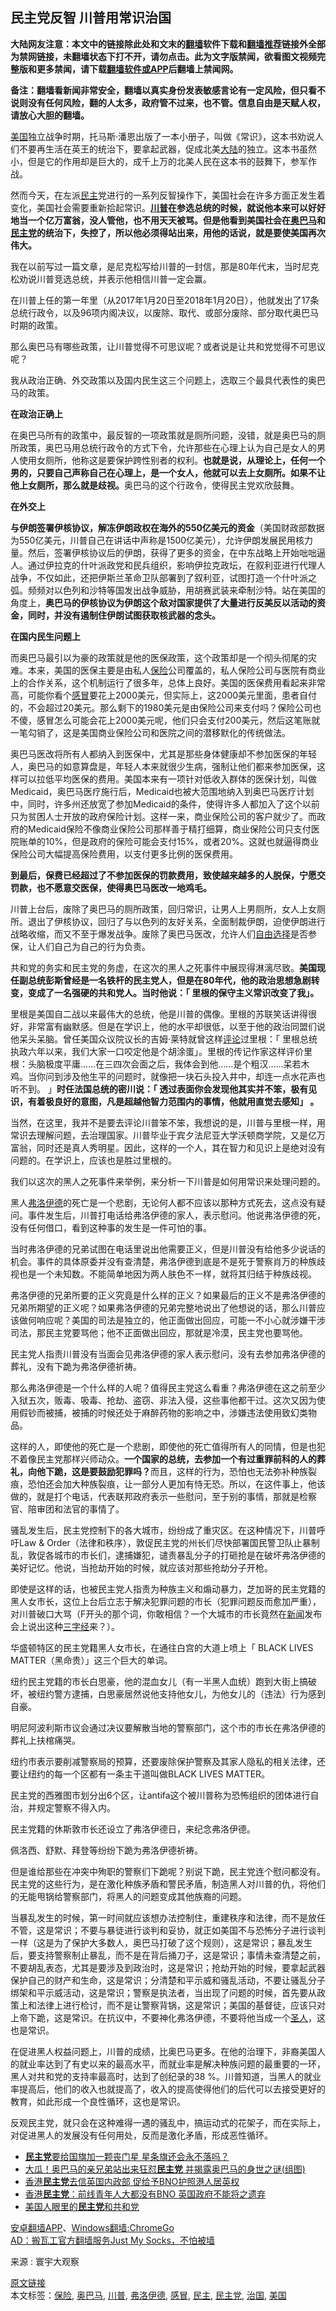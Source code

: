  <h2>民主党反智 川普用常识治国</h2> <p class="notice"><b>大陆网友注意：本文中的链接除此处和文末的<a href="https://github.com/bannedbook/fanqiang" >翻墙</a>软件下载和<a href="https://github.com/killgcd/justmysocks/blob/master/README.md">翻墙推荐</a>链接外全部为禁网链接，未翻墙状态下打不开，请勿点击。此为文字版禁闻，欲看图文视频完整版和更多禁闻，请下载<a href="https://github.com/bannedbook/fanqiang">翻墙软件或APP</a>后翻墙上禁闻网。</p><p>备注：翻墙看新闻非常安全，翻墙以真实身份发表敏感言论有一定风险，但只看不说则没有任何风险，翻的人太多，政府管不过来，也不管。信息自由是天赋人权，请放心大胆的翻墙。</b></p>  <div class="entry"> <p><a href="https://www.bannedbook.org/bnews/tag/%e7%be%8e%e5%9b%bd/" class="st_tag internal_tag" rel="tag" title="标签 美国 下的日志">美国</a>独立战争时期，托马斯·潘恩出版了一本小册子，叫做《常识》，这本书劝说人们不要再生活在英王的统治下，要拿起武器，促成北美<span class='wp_keywordlink_affiliate'><a href="https://www.bannedbook.org/" title="大陆" target="_blank">大陆</a></span>的独立。这本书虽然小，但是它的作用却是巨大的，成千上万的北美人民在这本书的鼓舞下，参军作战。</p> <p></p> <p>然而今天，在左派<a href="https://www.bannedbook.org/bnews/tag/%e6%b0%91%e4%b8%bb/" class="st_tag internal_tag" rel="tag" title="标签 民主 下的日志">民主</a>党进行的一系列反智操作下，美国社会在许多方面正发生着变化，美国社会需要重新拾起常识。<strong><a href="https://www.bannedbook.org/bnews/tag/%e5%b7%9d%e6%99%ae/" class="st_tag internal_tag" rel="tag" title="标签 川普 下的日志">川普</a>在参选总统的时候，就说他本来可以好好地当一个亿万富翁，没人管他，也不用天天被骂。但是他看到美国社会在<a href="https://www.bannedbook.org/bnews/tag/%e5%a5%a5%e5%b7%b4%e9%a9%ac/" class="st_tag internal_tag" rel="tag" title="标签 奥巴马 下的日志">奥巴马</a>和<a href="https://www.bannedbook.org/bnews/tag/%e6%b0%91%e4%b8%bb%e5%85%9a/" class="st_tag internal_tag" rel="tag" title="标签 民主党 下的日志">民主党</a>的统治下，失控了，所以他必须得站出来，用他的话说，就是要使美国再次伟大。</strong></p> <p>我在以前写过一篇文章，是尼克松写给川普的一封信，那是80年代末，当时尼克松劝说川普竞选总统，并表示他相信川普一定会赢。</p> <p></p> <p>在川普上任的第一年里（从2017年1月20日至2018年1月20日），他就发出了17条总统行政令，以及96项内阁决议，以废除、取代、或部分废除、部分取代奥巴马时期的政策。</p> <p></p> <p>那么奥巴马有哪些政策，让川普觉得不可思议呢？或者说是让共和党觉得不可思议呢？</p> <p>我从政治正确、外交政策以及国内民生这三个问题上，选取三个最具代表性的奥巴马的政策。</p> <p><strong>在政治正确上</strong></p> <p>在奥巴马所有的政策中，最反智的一项政策就是厕所问题，没错，就是奥巴马的厕所政策，奥巴马用总统行政令的方式下令，允许那些在心理上认为自己是女人的男人使用女厕所，他称这是要保护跨性别者的权利。<strong>也就是说，从理论上，任何一个男的，只要自己声称自己在心理上，是一个女人，他就可以去上女厕所。如果不让他上女厕所，那么就是歧视。</strong>奥巴马的这个行政令，使得民主党欢欣鼓舞。</p> <p><strong>在外交上</strong></p>  <p><strong>与伊朗签署伊核协议，解冻伊朗政权在海外的550亿美元的资金</strong>（美国财政部数据为550亿美元，川普自己在讲话中声称是1500亿美元），允许伊朗发展民用核力量。然后，签署伊核协议后的伊朗，获得了更多的资金，在中东战略上开始咄咄逼人。通过伊拉克的什叶派政党和民兵组织，影响伊拉克政坛，在叙利亚进行代理人战争，不仅如此，还把伊斯兰革命卫队部署到了叙利亚，试图打造一个什叶派之弧。频频对以色列和沙特等国发出战争威胁，用胡赛武装来牵制沙特。站在美国的角度上，<strong>奥巴马的伊核协议为伊朗这个敌对国家提供了大量进行反美反以活动的资金，同时，并没有遏制住伊朗试图获取核武器的念头。</strong></p> <p></p> <p><strong>在国内民生问题上</strong></p> <p>而奥巴马最引以为豪的政策就是他的医保政策，这个政策却是一个彻头彻尾的灾难。本来，美国的医保主要是由私人<a href="https://www.bannedbook.org/bnews/tag/%E4%BF%9D%E9%99%A9/" class="st_tag internal_tag" rel="tag" title="标签 保险 下的日志">保险</a>公司覆盖的，私人保险公司与医院有商业上的合作关系，这个机制运行了很多年，总体上良好。美国的医保费用看起来非常高，可能你看个<a href="https://www.bannedbook.org/bnews/tag/%E6%84%9F%E5%86%92/" class="st_tag internal_tag" rel="tag" title="标签 感冒 下的日志">感冒</a>要花上2000美元，但实际上，这2000美元里面，患者自付的，不会超过20美元。那么剩下的1980美元是由保险公司来支付吗？保险公司也不傻，感冒怎么可能会花上2000美元呢，他们只会支付200美元，然后这笔账就一笔勾销了，这是美国商业保险公司和医院之间的潜移默化的传统做法。</p> <p>奥巴马医改将所有人都纳入到医保中，尤其是那些身体健康却不参加医保的年轻人，奥巴马的如意算盘是，年轻人本来就很少生病，强制让他们都来参加医保，这样可以拉低平均医保的费用。美国本来有一项针对低收入群体的医保计划，叫做Medicaid，奥巴马医疗施行后，Medicaid也被大范围地纳入到奥巴马医疗计划中，同时，许多州还放宽了参加Medicaid的条件，使得许多人都加入了这个以前只为贫困人士开放的政府保险计划。这样一来，商业保险公司的客户就少了。而政府的Medicaid保险不像商业保险公司那样善于精打细算，商业保险公司只支付医院账单的10%，但是政府的保险可能会支付15%，或者20%。这就也就逼得商业保险公司大幅提高保险费用，以支付更多比例的医保费用。</p> <p><strong>到最后，保费已经超过了不参加医保的罚款费用，致使越来越多的人脱保，宁愿交罚款，也不愿意交医保，使得奥巴马医改一地鸡毛。</strong></p> <p>川普上台后，废除了奥巴马的厕所政策，回归常识，让男人上男厕所，女人上女厕所。退出了伊核协议，回归了与以色列的友好关系，全面制裁伊朗，迫使伊朗进行战略收缩，而又不至于爆发战争。废除了奥巴马医改，允许人们<span class='wp_keywordlink'><a href="https://www.bannedbook.org/forum2/topic1017.html" title="弗里德曼《自由选择》" target="_blank">自由选择</a></span>是否参保，让人们自己为自己的行为负责。</p> <p>共和党的务实和民主党的务虚，在这次的黑人之死事件中展现得淋漓尽致。<strong>美国现任副总统彭斯曾经是一名铁杆的民主党人，但是在80年代，他的政治思想急剧转变，变成了一名强硬的共和党人。当时他说：「 里根的保守主义常识改变了我」。</strong></p> <p></p> <p>里根是美国自二战以来最伟大的总统，他是川普的偶像。里根的苏联笑话讲得很好，非常富有幽默感。但是在学识上，他的水平却很低，以至于他的政治同盟们说他呆头呆脑。曾任美国众议院议长的吉姆·莱特就曾这样<span class='wp_keywordlink_affiliate'><a href="https://www.bannedbook.org/bnews/comments/" title="新闻评论" target="_blank">评论</a></span>过里根：「 里根总统执政六年以来，我们大家一口咬定他是个胡涂蛋」。里根的传记作家这样评价里根：头脑极度平庸……在三四次会面之后，我体会到他……是个粗汉……呆若木鸡。当你问到涉及他生平的问题时，就像把一块石头投入井中，却连一点水花声也听不到。 」<strong>时任法国总统的密川说：「 透过表面你会发现他其实并不笨，极有见识，有着极良好的意图，凡是超越他智力范围内的事情，他就用直觉去感知」 。</strong></p> <p>当然，在这里，我并不是要去评论川普笨不笨，我想说的是，川普与里根一样，用常识去理解问题，去治理国家。川普毕业于宾夕法尼亚大学沃顿商学院，又是亿万富翁，同时还是真人秀明星。因此，这样的一个人，其在智力和见识上是绝对没有问题的。在学识上，应该也是胜过里根的。</p> <p>我们以这次的黑人之死事件来举例，来分析一下川普是如何用常识来处理问题的。</p>  <p>黑人<a href="https://www.bannedbook.org/bnews/tag/%E5%BC%97%E6%B4%9B%E4%BC%8A%E5%BE%B7/" class="st_tag internal_tag" rel="tag" title="标签 弗洛伊德 下的日志">弗洛伊德</a>的死亡是一个悲剧，无论何人都不应该以那种方式死去，这点没有疑问。事件发生后，川普打电话给弗洛伊德的家人，表示慰问。他说弗洛伊德的死，没有任何借口，看到这种事的发生是一件可怕的事。</p> <p>当时弗洛伊德的兄弟试图在电话里说出他需要正义，但是川普没有给他多少说话的机会。事件的具体原委并没有查清楚，弗洛伊德到底是不是死于警察肖万的种族歧视也是一个未知数。不能简单地因为两人肤色不一样，就将其归结于种族歧视。</p> <p></p> <p>弗洛伊德的兄弟所要的正义究竟是什么样的正义？如果最后的正义不是弗洛伊德的兄弟所期望的正义呢？如果弗洛伊德的兄弟完整地说出了他想说的话，那么川普应该做何响应呢？美国的司法是独立的，他正面做出回应，可能一不小心就涉嫌干涉司法，那民主党要骂他；他不正面做出回应，那就是冷漠，民主党也要骂他。</p> <p>民主党人指责川普没有当面会见弗洛伊德的家人表示慰问，没有去参加弗洛伊德的葬礼，没有下跪为弗洛伊德祈祷。</p> <p>那么弗洛伊德是一个什么样的人呢？值得民主党这么看重？弗洛伊德在这之前至少入狱五次，贩毒、吸毒、抢劫、盗窃、非法入侵，这些事他都干过。这次又因为使用假钞而被捕，被捕的时候还处于麻醉药物的影响之中，涉嫌违法使用致幻类物品。</p> <p>这样的人，即使他的死亡是一个悲剧，即使他的死亡值得所有人的同情，但是也犯不着像民主党那样兴师动众。<strong>一个国家的总统，去参加一个有过重罪前科的人的葬礼，向他下跪，这是要鼓励犯罪吗？</strong>而且，这样的行为，恐怕也无法弥补种族裂痕，恐怕还会加大种族裂痕，让一部分人更加有恃无恐。所以，在这件事上，他该做的，就是打个电话，代表联邦政府表示一些慰问，至于别的事情，那就是检察官、陪审团和法官的事情了。</p> <p></p> <p>骚乱发生后，民主党控制下的各大城市，纷纷成了重灾区。在这种情况下，川普呼吁Law &amp; Order（法律和秩序），敦促民主党的州长们尽快部署国民警卫队止暴制乱，敦促各城市的市长们，逮捕嫌犯，谴责暴乱分子的打砸抢是在破坏弗洛伊德的美好记忆。他说，当抢劫开始的时候，就应该对那些抢劫分子开枪。</p> <p>即使是这样的话，也被民主党人指责为种族主义和煽动暴力，芝加哥的民主党籍的黑人女市长，这位上台后立志于解决犯罪问题的市长（犯罪问题反而愈加严重），对川普破口大骂（F开头的那个词，你敢相信？一个大城市的市长竟然在<span class='wp_keywordlink_affiliate'><a href="https://www.bannedbook.org/" title="新闻">新闻</a></span>发布会上说出这种<span class='wp_keywordlink'><a href="https://www.bannedbook.org/forum24/topic4746.html" title="《三字经》原文+录音+译文" target="_blank">三字经</a></span>来？）。</p> <p></p> <p>华盛顿特区的民主党籍黑人女市长，在通往白宫的大道上喷上「 BLACK LIVES MATTER（黑命贵）」这三个巨大的单词。</p>  <p>纽约民主党籍的市长白思豪，他的混血女儿（有一半黑人血统）跑到大街上搞破坏，被纽约警方逮捕，白思豪居然说他支持他女儿，为他女儿的（违法）行为感到自豪。</p> <p>明尼阿波利斯市议会通过决议要解散当地的警察部门，这个市的市长在弗洛伊德的葬礼上扶棺痛哭。</p> <p></p> <p>纽约市表示要削减警察局的预算，还要废除保护警察及其家人隐私的相关法律，还要让纽约的每一个区都有一条主干道叫做BLACK LIVES MATTER。</p> <p>民主党的西雅图市划分出6个区，让antifa这个被川普称为恐怖组织的团体进行自治，并规定警察不得入内。</p> <p>民主党籍的休斯敦市长还设立了弗洛伊德日，来纪念弗洛伊德。</p> <p></p> <p>佩洛西、舒默、拜登等纷纷下跪为弗洛伊德祈祷。</p> <p>但是谁给那些在冲突中殉职的警察们下跪呢？别说下跪，民主党连个慰问都没有。民主党的这些行为，是在激化种族矛盾和警民矛盾，制造黑人对川普的仇，将他们的无能甩锅给警察部门，将黑人的问题变成其他族裔的问题。</p> <p>当暴乱发生的时候，第一时间就应该想办法控制住，重建秩序和法律，而不是放任不管，这是常识；不要与暴徒进行谈判和妥协，就正如美国不与恐怖分子进行谈判一样（这是为了保护大多数人，奥巴马打破了这个规则），这是常识；暴乱发生后，要支持警察制止暴乱，而不是在背后捅刀子，这是常识；事情未查清楚之前，不要胡乱表态，尤其是要涉及到政治时，这是常识；抢劫开始的时候，要拿起武器保护自己的财产和生命，这是常识；分清楚和平示威和骚乱活动，不要让骚乱分子绑架和平示威活动，这是常识；警察是执法者，当出现了问题的时候，首先要从政策上和法律上进行检讨，而不是让警察背锅，这是常识；美国的基督徒，应该只对上帝下跪，这是常识。在抗议中，不要神化弗洛伊德，不要将他当成一个<span class='wp_keywordlink'><a href="https://master-li.qi-gong.me/" title="圣人" target="_blank">圣人</a></span>，这也是常识。</p> <p></p> <p>在促进黑人权益问题上，川普的成绩，比奥巴马更多。在他的治理下，非裔美国人的就业率达到了有史以来的最高水平，而就业率是解决种族问题的最重要的一环，黑人对共和党的支持率最高时，达到了创纪录的38 %。川普知道，当黑人的就业率提高后，他们的收入也就提高了，收入的提高使得他们的后代可以去接受更好的教育，如此形成一个良性循环，这也是常识。</p>  <p>反观民主党，就只会在这种难得一遇的骚乱中，搞运动式的花架子，而在实际上，对促进黑人的发展没有任何用处，反而是激化矛盾，形成恶性循环。</p> <ul class='op-related-articles' title='相关阅读'> <li><a href='https://www.bannedbook.org/bnews/comments/20200621/1348131.html' target='_blank'><b>民主党</b>要给国旗加一颗丧门星 星条旗还会永不落吗？</a></li> <li><a href='https://www.bannedbook.org/bnews/topimagenews/20200619/1347182.html' target='_blank'>大瓜！奥巴马的亲兄弟站出来狂怼<b>民主党</b> 并揭露奥巴马的身世之谜(组图)</a></li> <li><a href='https://www.bannedbook.org/bnews/cnnews/hknews/20200618/1346486.html' target='_blank'>香港<b>民主党</b>去信英国内政部 促给予BNO护照港人居英权</a></li> <li><a href='https://www.bannedbook.org/bnews/headline/20200617/1346210.html' target='_blank'>香港<b>民主党</b>：前线青年人大都没有BNO  英国政府不能将之遗弃</a></li> <li><a href='https://www.bannedbook.org/bnews/comments/20200617/1346053.html' target='_blank'>美国人眼里的<b>民主党</b>和共和党</a></li> </ul> <div class="texttj"> <a href="https://github.com/bannedbook/fanqiang/wiki/%E7%A6%81%E9%97%BB%E7%BD%91%E5%AE%89%E5%8D%93%E7%BF%BB%E5%A2%99%E6%96%B0%E9%97%BBAPP" target="_blank">安卓翻墙APP</a>、<a href="https://github.com/bannedbook/fanqiang/wiki/Chrome%E4%B8%80%E9%94%AE%E7%BF%BB%E5%A2%99%E5%8C%85" target="_blank">Windows翻墙:ChromeGo</a><br/> <a href="https://github.com/killgcd/justmysocks/blob/master/README.md" target="_blank">AD：搬瓦工官方翻墙服务Just My Socks，不怕被墙</a> </div><p>来源 : 寰宇大观察</p><a name='sharetosocial'></a>         <div><a href='https://www.bannedbook.org/bnews/comments/20200621/1348236.html'>原文链接</a></div>  </div><!--END ENTRY--> <div class="postfooter"> <div>本文标签：<a href="https://www.bannedbook.org/bnews/tag/%E4%BF%9D%E9%99%A9/" rel="tag">保险</a>, <a href="https://www.bannedbook.org/bnews/tag/%e5%a5%a5%e5%b7%b4%e9%a9%ac/" rel="tag">奥巴马</a>, <a href="https://www.bannedbook.org/bnews/tag/%e5%b7%9d%e6%99%ae/" rel="tag">川普</a>, <a href="https://www.bannedbook.org/bnews/tag/%E5%BC%97%E6%B4%9B%E4%BC%8A%E5%BE%B7/" rel="tag">弗洛伊德</a>, <a href="https://www.bannedbook.org/bnews/tag/%E6%84%9F%E5%86%92/" rel="tag">感冒</a>, <a href="https://www.bannedbook.org/bnews/tag/%e6%b0%91%e4%b8%bb/" rel="tag">民主</a>, <a href="https://www.bannedbook.org/bnews/tag/%e6%b0%91%e4%b8%bb%e5%85%9a/" rel="tag">民主党</a>, <a href="https://www.bannedbook.org/bnews/tag/%E6%B2%BB%E5%9B%BD/" rel="tag">治国</a>, <a href="https://www.bannedbook.org/bnews/tag/%e7%be%8e%e5%9b%bd/" rel="tag">美国</a></div>  </div><!--END POSTFOOTER--> 